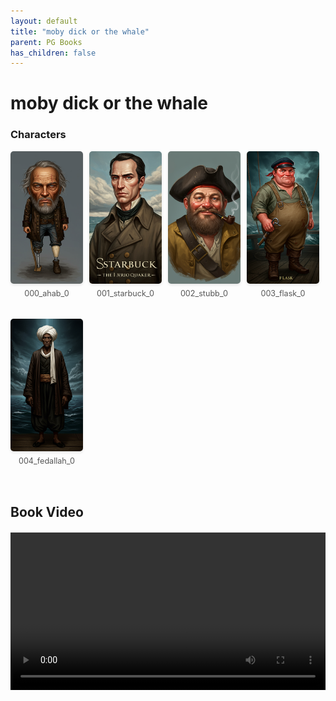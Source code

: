 ```yaml
---
layout: default
title: "moby dick or the whale"
parent: PG Books
has_children: false
---
```



<style>
.image-gallery {
  display: flex;
  flex-wrap: wrap;
  justify-content: space-between;
  margin-bottom: 20px;
}

.image-row {
  display: flex;
  justify-content: flex-start;
  width: 100%;
  margin-bottom: 20px;
}

.image-item {
  width: 23%;
  margin-right: 2%;
  text-align: center;
}

.image-item:last-child {
  margin-right: 0;
}

.image-item img {
  width: 100%;
  height: auto;
  object-fit: cover;
  border-radius: 5px;
  box-shadow: 0 2px 4px rgba(0,0,0,0.1);
}

.image-item p {
  margin-top: 5px;
  font-size: 0.9em;
  color: #555;
}

.video-container {
  margin: 20px 0;
}
</style>


# moby dick or the whale

<h3>Characters</h3>
<div class="image-gallery">
<div class="image-row">
  <div class="image-item">
    <img src="../../assets/pg_books_ai_generated_photos/moby_dick_or_the_whale/characters/000_ahab_0.png" alt="000_ahab_0">
    <p>000_ahab_0</p>
  </div>
  <div class="image-item">
    <img src="../../assets/pg_books_ai_generated_photos/moby_dick_or_the_whale/characters/001_starbuck_0.png" alt="001_starbuck_0">
    <p>001_starbuck_0</p>
  </div>
  <div class="image-item">
    <img src="../../assets/pg_books_ai_generated_photos/moby_dick_or_the_whale/characters/002_stubb_0.png" alt="002_stubb_0">
    <p>002_stubb_0</p>
  </div>
  <div class="image-item">
    <img src="../../assets/pg_books_ai_generated_photos/moby_dick_or_the_whale/characters/003_flask_0.png" alt="003_flask_0">
    <p>003_flask_0</p>
  </div>
</div>
<div class="image-row">
  <div class="image-item">
    <img src="../../assets/pg_books_ai_generated_photos/moby_dick_or_the_whale/characters/004_fedallah_0.png" alt="004_fedallah_0">
    <p>004_fedallah_0</p>
  </div>
</div>
</div>


<h2>Book Video</h2>
<div class="video-container">
  <video controls width="100%">
    <source src="../../assets/pg_books_ai_generated_videos/moby_dick_or_the_whale.mp4" type="video/mp4">
    Your browser does not support the video tag.
  </video>
</div>

